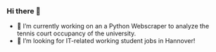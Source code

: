 ### Hi there 👋


- 🔭 I’m currently working on an a Python Webscraper to analyze the tennis court occupancy of the university.
- 👯 I’m looking for IT-related working student jobs in Hannover!

